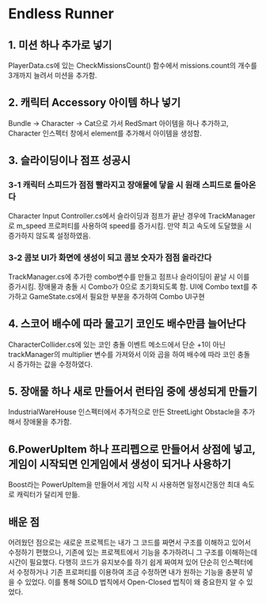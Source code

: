 # Endless Runner #

## 1. 미션 하나 추가로 넣기 ##
PlayerData.cs에 있는 CheckMissionsCount() 함수에서 missions.count의 개수를 3개까지 늘려서 미션을 추가함.

## 2. 캐릭터 Accessory 아이템 하나 넣기 ##
Bundle -> Character -> Cat으로 가서 RedSmart 아이템을 하나 추가하고, Character 인스펙터 창에서 element를 추가해서 아이템을 생성함.

## 3. 슬라이딩이나 점프 성공시 ##
 ### 3-1 캐릭터 스피드가 점점 빨라지고 장애물에 닿을 시 원래 스피드로 돌아온다 ###
 Character Input Controller.cs에서 슬라이딩과 점프가 끝난 경우에 TrackManager로 m_speed 프로퍼티를 사용하여 speed를 증가시킴. 만약 최고 속도에 도달했을 시 증가하지 않도록 설정하였음.
 ### 3-2 콤보 UI가 화면에 생성이 되고 콤보 숫자가 점점 올라간다 ###
 TrackManager.cs에 추가한 combo변수를 만들고 점프나 슬라이딩이 끝날 시 이를 증가시킴. 장애물과 충돌 시 Combo가 0으로 초기화되도록 함. UI에 Combo text를 추가하고 GameState.cs에서 필요한 부분을 추가하여 Combo UI구현

## 4. 스코어 배수에 따라 물고기 코인도 배수만큼 늘어난다 ##
CharacterCollider.cs에 있는 코인 충돌 이벤트 메소드에서 단순 +1이 아닌 trackManager의 multiplier 변수를 가져와서 이와 곱을 하여 배수에 따라 코인 충돌 시 증가하는 값을 수정하였다.
## 5. 장애물 하나 새로 만들어서 런타임 중에 생성되게 만들기 ##
IndustrialWareHouse 인스펙터에서 추가적으로 만든 StreetLight Obstacle을 추가해서 장애물을 추가함.

## 6.PowerUpItem 하나 프리펩으로 만들어서 상점에 넣고, 게임이 시작되면 인게임에서 생성이 되거나 사용하기 ##
Boost라는 PowerUpItem을 만들어서 게임 시작 시 사용하면 일정시간동안 최대 속도로 캐릭터가 달리게 만듦.


## 배운 점 ##
어려웠던 점으로는 새로운 프로젝트는 내가 그 코드를 짜면서 구조를 이해하고 있어서 수정하기 편했으나, 기존에 있는 프로젝트에서 기능을 추가하려니 그 구조를 이해하는데 시간이 필요했다. 
다행히 코드가 유지보수를 하기 쉽게 짜여져 있어 단순히 인스펙터에서 수정하거나 기존 프로퍼티를 이용하여 조금 수정하면 내가 원하는 기능을 충분히 넣을 수 있었다.
이를 통해 SOILD 법칙에서 Open-Closed 법칙이 왜 중요한지 알 수 있었다.
